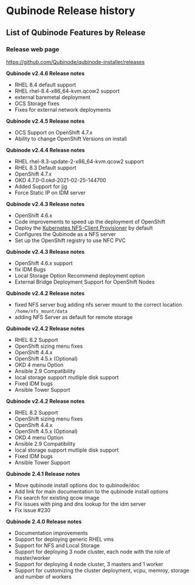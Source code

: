 # Qubinode Release history 

## List of Qubinode Features by Release

### Release web page
https://github.com/Qubinode/qubinode-installer/releases


**Qubinode v2.4.6 Release notes**
* RHEL 8.4 default support 
* RHEL rhel-8.4-x86_64-kvm.qcow2 support
* external baremetal deployment
* OCS Storage fixes
* Fixes for external network deployments


**Qubinode v2.4.5 Release notes**
* OCS Support on OpenShift 4.7.x
* Ability to change OpenShift Versions on install


**Qubinode v2.4.4 Release notes**
* RHEL rhel-8.3-update-2-x86_64-kvm.qcow2 support 
* RHEL 8.3 Default support
* OpenShift 4.7.x
* OKD 4.7.0-0.okd-2021-02-25-144700
* Added Support for [jig](https://github.com/kenmoini/jig)
* Force Static IP on IDM server

**Qubinode v2.4.3 Release notes**
* OpenShift 4.6.x
* Code improvements to speed up the deployment of OpenShift
* Deploy the [Kubernetes NFS-Client Provisioner](https://github.com/kubernetes-sigs/nfs-subdir-external-provisioner) by default
* Configures the Qubinode as a NFS server
* Set up the OpenShift registry to use NFC PVC

**Qubinode v2.4.3 Release notes**
* OpenShift 4.6.x support
* fix IDM Bugs
* Local Storage Option Recommend deployment option
* External Bridge Deployment Support for OpenShift Nodes

**Qubinode v2.4.2 Release notes**
* fixed NFS server bug adding nfs server mount to the correct location `/home/nfs_mount/data`
* adding NFS Server as default for remote storage


**Qubinode v2.4.2 Release notes**
* RHEL 8.2 Support
* OpenShift sizing menu fixes
* OpenShift 4.4.x
* OpenShift 4.5.x (Optional)
* OKD 4 menu Option
* Ansible 2.9 Compatibility
* local storage support mutliple disk support
* Fixed IDM bugs
* Ansible Tower Support

**Qubinode v2.4.2 Release notes**
* RHEL 8.2 Support
* OpenShift sizing menu fixes
* OpenShift 4.4.x
* OpenShift 4.5.x (Optional)
* OKD 4 menu Option
* Ansible 2.9 Compatibility
* local storage support mutliple disk support
* Fixed IDM bugs
* Ansible Tower Support

**Qubinode 2.4.1 Release notes**
* Move qubinode install options doc to qubinode/doc
* Add link for main documentation to the qubinode install options
* Fix search for existing qcow image
* Fix issues with ping and dns lookup for the idm server
* Fix issue #230

**Qubinode 2.4.0 Release notes**

* Documentation improvements
* Support for deploying generic RHEL vms
* Support for NFS and Local Storage
* Support for deploying 3 node cluster, each node with the role of master/worker
* Support for deploying 4 node cluster, 3 masters and 1 worker
* Support for customizing the cluster deployment, vcpu, memroy, storage and number of workers
